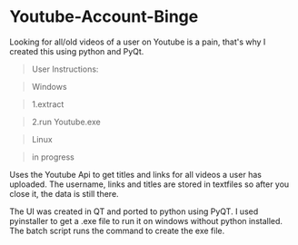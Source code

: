 # Youtube-Account-Binge
Looking for all/old videos of a user on Youtube is a pain, that's why I created this using python and PyQt.


>User Instructions:

>Windows

>1.extract

>2.run Youtube.exe


>Linux

>in progress



Uses the Youtube Api to get titles and links for all videos a user has uploaded. 
The username, links and titles are stored in textfiles so after you close it, the data is still there.

The UI was created in QT and ported to python using PyQT.
I used pyinstaller to get a .exe file to run it on windows without python installed.
The batch script runs the command to create the exe file.

